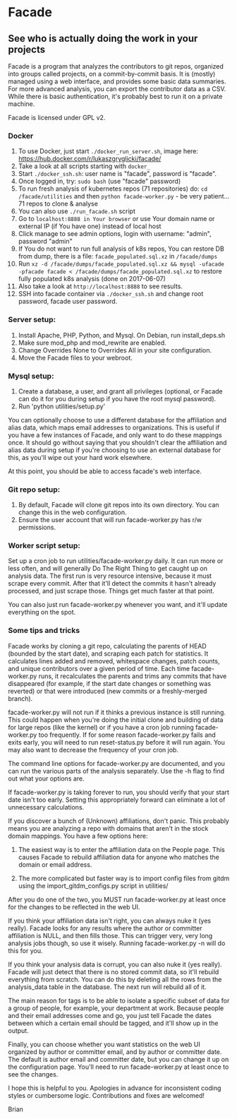 # Facade
## See who is actually doing the work in your projects

Facade is a program that analyzes the contributors to git repos, organized into
groups called projects, on a commit-by-commit basis.  It is (mostly) managed
using a web interface, and provides some basic data summaries.  For more
advanced analysis, you can export the contributor data as a CSV.  While there is
basic authentication, it's probably best to run it on a private machine.

Facade is licensed under GPL v2.

### Docker
1. To use Docker, just start `./docker_run_server.sh`, image here: https://hub.docker.com/r/lukaszgryglicki/facade/
2. Take a look at all scripts starting with `docker_`
3. Start `./docker_ssh.sh`: user name is "facade", password is "facade".
4. Once logged in, try: `sudo bash` (use "facade" password)
5. To run fresh analysis of kubernetes repos (71 repositories) do: `cd /facade/utilities` and then `python facade-worker.py` - be very patient... 71 repos to clone & analyse
6. You can also use `./run_facade.sh` script
7. Go to `localhost:8888 in Your browser` or use Your domain name or external IP (if You have one) instead of local host
8. Click manage to see admin options, login with username: "admin", password "admin"
9. If You do not want to run full analysis of k8s repos, You can restore DB from dump, there is a file: `facade_populated.sql.xz` in `/facade/dumps`
10. Run `xz -d /facade/dumps/facade_populated.sql.xz && mysql -ufacade -pfacade facade < /facade/dumps/facade_populated.sql.xz` to restore fully populated k8s analysis (done on 2017-06-07)
11. Also take a look at `http://localhost:8888` to see results.
12. SSH into facade container via `./docker_ssh.sh` and change root password, facade user password.

### Server setup:

1. Install Apache, PHP, Python, and Mysql. On Debian, run install_deps.sh
2. Make sure mod_php and mod_rewrite are enabled.
3. Change Overrides None to Overrides All in your site configuration.
4. Move the Facade files to your webroot.

### Mysql setup:

1. Create a database, a user, and grant all privileges (optional, or Facade can
do it for you during setup if you have the root mysql password).
2. Run 'python utilities/setup.py'

You can optionally choose to use a different database for the affiliation and
alias data, which maps email addresses to organizations. This is useful if you
have a few instances of Facade, and only want to do these mappings once. It
should go without saying that you shouldn't clear the affiliation and alias data
during setup if you're choosing to use an external database for this, as you'll
wipe out your hard work elsewhere.

At this point, you should be able to access facade's web interface.

### Git repo setup:

1. By default, Facade will clone git repos into its own directory. You can
change this in the web configuration.
2. Ensure the user account that will run facade-worker.py has r/w permissions.

### Worker script setup:

Set up a cron job to run utilities/facade-worker.py daily.  It can run more
or less often, and will generally Do The Right Thing to get caught up on
analysis data.  The first run is very resource intensive, because it must scrape
every commit.  After that it'll detect the commits it hasn't already processed,
and just scrape those.  Things get much faster at that point.

You can also just run facade-worker.py whenever you want, and it'll update
everything on the spot.

### Some tips and tricks

Facade works by cloning a git repo, calculating the parents of HEAD (bounded by
the start date), and scraping each patch for statistics. It calculates lines
added and removed, whitespace changes, patch counts, and unique contributors
over a given period of time. Each time facade-worker.py runs, it recalculates
the parents and trims any commits that have disappeared (for example, if the
start date changes or something was reverted) or that were introduced (new
commits or a freshly-merged branch).

facade-worker.py will not run if it thinks a previous instance is still
running.  This could happen when you're doing the initial clone and building of
data for large repos (like the kernel) or if you have a cron job running
facade-worker.py too frequently.  If for some reason facade-worker.py fails and
exits early, you will need to run reset-status.py before it will run again.  You
may also want to decrease the frequency of your cron job.

The command line options for facade-worker.py are documented, and you can run
the various parts of the analysis separately. Use the -h flag to find out what
your options are.

If facade-worker.py is taking forever to run, you should verify that your start
date isn't too early.  Setting this appropriately forward can eliminate a lot of
unnecessary calculations.

If you discover a bunch of (Unknown) affiliations, don't panic. This probably
means you are analyzing a repo with domains that aren't in the stock domain
mappings.  You have a few options here:

1. The easiest way is to enter the affiliation data on the People page. This
causes Facade to rebuild affiliation data for anyone who matches the domain or
email address.

2. The more complicated but faster way is to import config files from gitdm using the
import_gitdm_configs.py script in utilities/

After you do one of the two, you MUST run facade-worker.py at least once for the
changes to be reflected in the web UI.

If you think your affiliation data isn't right, you can always nuke it (yes
really).  Facade looks for any results where the author or committer affiliation
is NULL, and then fills those.  This can trigger very, very long analysis jobs
though, so use it wisely.  Running facade-worker.py -n will do this for you.

If you think your analysis data is corrupt, you can also nuke it (yes really).
Facade will just detect that there is no stored commit data, so it'll rebuild
everything from scratch.  You can do this by deleting all the rows from the
analysis_data table in the database.  The next run will rebuild all of it.

The main reason for tags is to be able to isolate a specific subset of data for
a group of people, for example, your department at work.  Because people and
their email addresses come and go, you just tell Facade the dates between which
a certain email should be tagged, and it'll show up in the output.

Finally, you can choose whether you want statistics on the web UI organized by
author or committer email, and by author or committer date. The default is
author email and committer date, but you can change it up on the configuration
page. You'll need to run facade-worker.py at least once to see the changes.

I hope this is helpful to you.  Apologies in advance for inconsistent coding
styles or cumbersome logic.  Contributions and fixes are welcomed!

Brian
